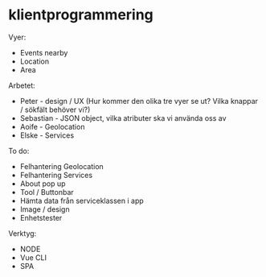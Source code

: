 # klientprogrammering

Vyer:
- Events nearby
- Location
- Area

Arbetet:
- Peter - design / UX (Hur kommer den olika tre vyer se ut? Vilka knappar / sökfält behöver vi?)
- Sebastian - JSON object, vilka atributer ska vi använda oss av
- Aoife - Geolocation 
- Elske - Services

To do:
- Felhantering Geolocation
- Felhantering Services
- About pop up
- Tool / Buttonbar
- Hämta data från serviceklassen i app
- Image / design
- Enhetstester

Verktyg:
- NODE
- Vue CLI 
- SPA
